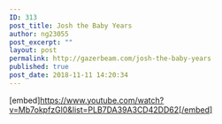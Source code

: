 ```yaml
---
ID: 313
post_title: Josh the Baby Years
author: ng23055
post_excerpt: ""
layout: post
permalink: http://gazerbeam.com/josh-the-baby-years
published: true
post_date: 2018-11-11 14:20:34
---
```

[embed]https://www.youtube.com/watch?v=Mb7okpfzGl0&list=PLB7DA39A3CD42DD62[/embed]
